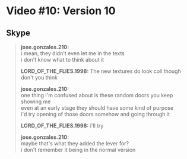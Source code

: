 # Video #10: Version 10

## Skype
> **jose.gonzales.210:**  
> i mean, they didn't even let me in the texts  
> i don't know what to think about it  
> 
> **LORD_OF_THE_FLIES.1998:** The new textures do look coll though don't you think  
> 
> **jose.gonzales.210:**  
> one thing i'm confused about is these random doors you keep showing me  
> even at an early stage they should have some kind of purpose  
> i'd try opening of those doors somehow and going through it  
> 
> **LORD_OF_THE_FLIES.1998:** i'll try  
> 
> **jose.gonzales.210:**  
> maybe that's what they added the lever for?  
> i don't remember it being in the normal version  

